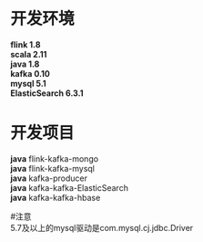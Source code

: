 # 开发环境
****flink 1.8****  
****scala 2.11****   
****java 1.8****  
****kafka 0.10****  
****mysql 5.1****  
****ElasticSearch 6.3.1****  
# 开发项目
****java****  flink-kafka-mongo  
****java****  flink-kafka-mysql   
****java****  kafka-producer  
****java****  kafka-kafka-ElasticSearch  
****java****  kafka-kafka-hbase







#注意  
5.7及以上的mysql驱动是com.mysql.cj.jdbc.Driver
